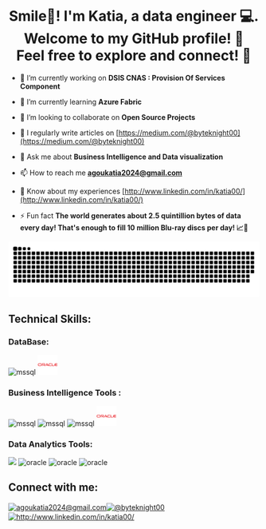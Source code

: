 <h1 align="center"> Smile📸! I'm Katia, a data engineer 💻. Welcome to my GitHub profile! 🚀 Feel free to explore and connect! 🤝</h1>

- 🔭 I’m currently working on **DSIS CNAS : Provision Of Services Component**

- 🌱 I’m currently learning **Azure Fabric**

- 🤝 I’m looking to collaborate on **Open Source Projects**

- 📝 I regularly write articles on [https://medium.com/@byteknight00](https://medium.com/@byteknight00)

- 💬 Ask me about **Business Intelligence and Data visualization**

- 📫 How to reach me **agoukatia2024@gmail.com**

- 📄 Know about my experiences [http://www.linkedin.com/in/katia00/](http://www.linkedin.com/in/katia00/)

- ⚡ Fun fact **The world generates about 2.5 quintillion bytes of data every day! That's enough to fill 10 million Blu-ray discs per day! 📈💾**



<div align="center">
  


<picture>
  <source media="(prefers-color-scheme: dark)" srcset="https://raw.githubusercontent.com/platane/platane/output/github-contribution-grid-snake-dark.svg">
  <source media="(prefers-color-scheme: light)" srcset="https://raw.githubusercontent.com/platane/platane/output/github-contribution-grid-snake.svg">
  <img alt="github contribution grid snake animation" src="https://raw.githubusercontent.com/platane/platane/output/github-contribution-grid-snake.svg">
</picture>

</div>




<h2 align="left">Technical Skills:</h2>
<h3 align="left">DataBase:</h3>
<p align="left">  <img src="https://img.icons8.com/?size=100&id=laYYF3dV0Iew&format=png&color=000000" alt="mssql" width="40" height="40"/>   <img src="https://raw.githubusercontent.com/devicons/devicon/master/icons/oracle/oracle-original.svg" alt="oracle" width="40" height="40"/> 
</p>

<h3 align="left">Business Intelligence Tools :</h3>
<p align="left"> <img src="https://img.icons8.com/?size=100&id=Ny0t2MYrJ70p&format=png&color=000000" alt="mssql" width="40" height="40"/>
  <img src="https://img.icons8.com/?size=100&id=laYYF3dV0Iew&format=png&color=000000" alt="mssql" width="40" height="40"/>
 <img src="https://img.icons8.com/?size=100&id=B-Idie2ABd2i&format=png&color=000000" alt="mssql" width="40" height="40"/> 
  <a href="https://www.oracle.com/" target="_blank" rel="noreferrer"> <img src="https://raw.githubusercontent.com/devicons/devicon/master/icons/oracle/oracle-original.svg" alt="oracle" width="40" height="40"/> </a>  
 </p>

 

<h3 align="left">Data Analytics Tools:</h3>
<p align="left">  <img src="https://img.icons8.com/?size=50&id=13441&format=png&color=000000" />   <img src="https://img.icons8.com/?size=100&id=7JREbec1RZXO&format=png&color=000000" alt="oracle" width="40" height="40"/> 
<img src="https://img.icons8.com/?size=100&id=117561&format=png&color=000000" alt="oracle" width="40" height="40"/> <img src="https://www.vectorlogo.zone/logos/apache_spark/apache_spark-ar21.svg" alt="oracle" width="40" height="40"/> 
</p>
 

  <h2 align="left">Connect with me:</h3>
<p align="left">
 <a href="agoukatia2024@gmail.com" >
    <img align="center" src="https://raw.githubusercontent.com/maurodesouza/profile-readme-generator/master/src/assets/icons/social/gmail/default.svg" alt="agoukatia2024@gmail.com"  height="30" width="40" /></a><a href="https://medium.com/@byteknight00"><img align="center" src="https://raw.githubusercontent.com/rahuldkjain/github-profile-readme-generator/master/src/images/icons/Social/medium.svg" alt="@byteknight00" height="30" width="40" /></a><a href="https://linkedin.com/in/http://www.linkedin.com/in/katia00/" target="blank"><img align="center" src="https://raw.githubusercontent.com/rahuldkjain/github-profile-readme-generator/master/src/images/icons/Social/linked-in-alt.svg" alt="http://www.linkedin.com/in/katia00/" height="30" width="40" /></a>
</p>
